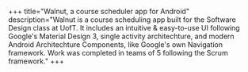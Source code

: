 +++
title="Walnut, a course scheduler app for Android"
description="Walnut is a course scheduling app built for the Software Design class at UofT. It includes an intuitive & easy-to-use UI following Google's Material Design 3, single activity architechture, and modern Android Architechture Components, like Google's own Navigation framework. Work was completed in teams of 5 following the Scrum framework."
+++
